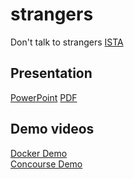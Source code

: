 # strangers
Don't talk to strangers [ISTA](https://istacon.org/)


Presentation
------------

[PowerPoint](https://github.com/hsiliev/strangers/raw/master/presentation/Strangers.pptx)
[PDF](https://github.com/hsiliev/strangers/raw/master/presentation/Strangers.pdf)

Demo videos
-----------
[Docker Demo](https://youtu.be/NZlg3edfmdc)   
[Concourse Demo](https://youtu.be/66IFPqtSgiM)   
